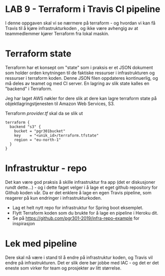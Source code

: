 # LAB 9 - Terraform i Travis CI pipeline 

I denne oppgaven skal vi se nærmere på terraform - og hvordan vi kan få Travis til å kjøre infrastrukturkoden , og ikke være avhengig av at 
teammedlemmer kjører Terraform fra lokal maskin.

# Terraform state

Terraform har et konsept om "state" som i praksis er et JSON dokument som holder orden knytningen til de faktiske ressurser i infrastrukturen og 
ressurser i terraform koden. Denne JSON filen oppdateres kontinuerlig, og må deles av teamet og med CI server. En lagring av slik state
kalles en "backend" i Terraform. 

Jeg har laget AWS nøkler for dere slik at dere kan lagre terraform state på objektlagringstjenesten til Amazon Web Services, S3. 

Terraform _provider.tf_ skal da se slik ut 

```
terraform {
  backend "s3" {
    bucket = "pgr301bucket"
    key    = "<unik_id>/terraform.tfstate"
    region = "eu-north-1"
  }
}
```

# Infrastruktur - repo

Det kan være god praksis å skille infrastruktur fra app (det er diskusjoner rundt dette...) - og i dette faget velger i å lage et eget 
github repository for Github koden vår. Da er det enklere å lage en egen Travis pipeline, som reagerer på kun endringer i infrastrukturkoden. 

* Lag et helt nytt repo for infrastruktur for Spring boot eksemplet. 
* Flytt Terraform koden som du brukte for å lage en pipeline i Heroku dit. 
* Se på https://github.com/pgr301-2019/infra-repo-example for inspirasjon

# Lek med pipeline

Dere skal nå være i stand til å endre på infrastruktur koden, og Travis vil endre på infrastrukturen. Det er slik dere bør 
jobbe med IAC - og det er det eneste som virker for team og prosjekter av litt størrelse. 




